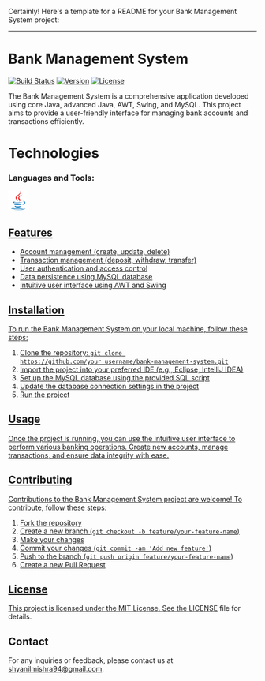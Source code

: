 Certainly! Here's a template for a README for your Bank Management System project:

---

# Bank Management System

[![Build Status](https://img.shields.io/badge/build-passing-brightgreen)](link_to_build_status)
[![Version](https://img.shields.io/badge/version-1.0-blue)](link_to_version)
[![License](https://img.shields.io/badge/license-MIT-red)](link_to_license)

The Bank Management System is a comprehensive application developed using core Java, advanced Java, AWT, Swing, and MySQL. This project aims to provide a user-friendly interface for managing bank accounts and transactions efficiently.

# Technologies
<h3 align="left">Languages and Tools:</h3>
<p align="left">
    <a href="https://www.java.com" target="_blank" rel="noreferrer">
        <img src="https://raw.githubusercontent.com/devicons/devicon/master/icons/java/java-original.svg" alt="java" width="40" height="40"/>
</p>


## Features

- Account management (create, update, delete)
- Transaction management (deposit, withdraw, transfer)
- User authentication and access control
- Data persistence using MySQL database
- Intuitive user interface using AWT and Swing

## Installation

To run the Bank Management System on your local machine, follow these steps:

1. Clone the repository: `git clone https://github.com/your_username/bank-management-system.git`
2. Import the project into your preferred IDE (e.g., Eclipse, IntelliJ IDEA)
3. Set up the MySQL database using the provided SQL script
4. Update the database connection settings in the project
5. Run the project

## Usage

Once the project is running, you can use the intuitive user interface to perform various banking operations. Create new accounts, manage transactions, and ensure data integrity with ease.

## Contributing

Contributions to the Bank Management System project are welcome! To contribute, follow these steps:

1. Fork the repository
2. Create a new branch (`git checkout -b feature/your-feature-name`)
3. Make your changes
4. Commit your changes (`git commit -am 'Add new feature'`)
5. Push to the branch (`git push origin feature/your-feature-name`)
6. Create a new Pull Request

## License

This project is licensed under the MIT License. See the [LICENSE](link_to_license) file for details.

## Contact

For any inquiries or feedback, please contact us at shyanilmishra94@gmail.com.

